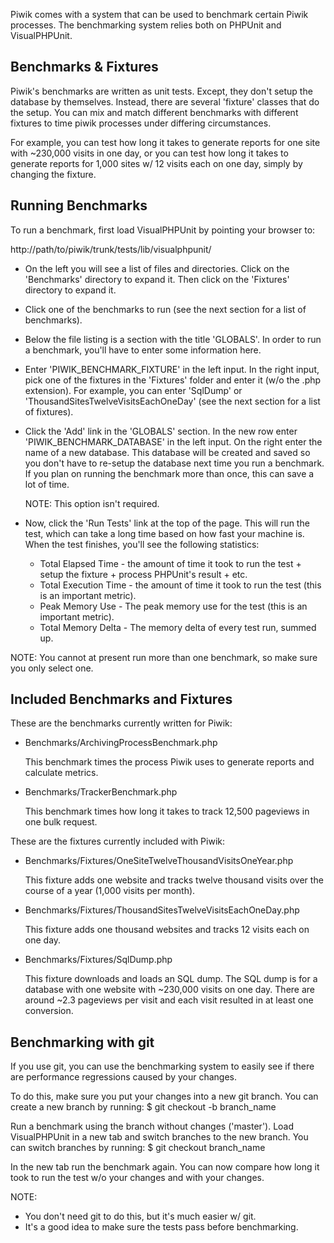 Piwik comes with a system that can be used to benchmark certain Piwik processes. The benchmarking
system relies both on PHPUnit and VisualPHPUnit.

##  Benchmarks & Fixtures ## 

Piwik's benchmarks are written as unit tests. Except, they don't setup the database by themselves.
Instead, there are several 'fixture' classes that do the setup. You can mix and match different
benchmarks with different fixtures to time piwik processes under differing circumstances.

For example, you can test how long it takes to generate reports for one site with ~230,000 visits
in one day, or you can test how long it takes to generate reports for 1,000 sites w/ 12 visits
each on one day, simply by changing the fixture.

##  Running Benchmarks ## 

To run a benchmark, first load VisualPHPUnit by pointing your browser to:

http://path/to/piwik/trunk/tests/lib/visualphpunit/

  * On the left you will see a list of files and directories. Click on the 'Benchmarks' directory
    to expand it. Then click on the 'Fixtures' directory to expand it.

  * Click one of the benchmarks to run (see the next section for a list of benchmarks).

  * Below the file listing is a section with the title 'GLOBALS'. In order to run a benchmark,
    you'll have to enter some information here.

  * Enter 'PIWIK_BENCHMARK_FIXTURE' in the left input. In the right input, pick one of the fixtures
    in the 'Fixtures' folder and enter it (w/o the .php extension). For example, you can enter
    'SqlDump' or 'ThousandSitesTwelveVisitsEachOneDay' (see the next section for a list of fixtures).

  * Click the 'Add' link in the 'GLOBALS' section. In the new row enter 'PIWIK_BENCHMARK_DATABASE'
    in the left input. On the right enter the name of a new database. This database will be created
    and saved so you don't have to re-setup the database next time you run a benchmark. If you
    plan on running the benchmark more than once, this can save a lot of time.

    NOTE: This option isn't required.

  * Now, click the 'Run Tests' link at the top of the page. This will run the test, which can take
    a long time based on how fast your machine is. When the test finishes, you'll see the following
    statistics:

    * Total Elapsed Time - the amount of time it took to run the test + setup the fixture + process
                           PHPUnit's result + etc.
    * Total Execution Time - the amount of time it took to run the test (this is an important
                             metric).
    * Peak Memory Use - The peak memory use for the test (this is an important metric).
    * Total Memory Delta - The memory delta of every test run, summed up.

NOTE: You cannot at present run more than one benchmark, so make sure you only select one.

##  Included Benchmarks and Fixtures 

These are the benchmarks currently written for Piwik:

  * Benchmarks/ArchivingProcessBenchmark.php

    This benchmark times the process Piwik uses to generate reports and calculate metrics.

  * Benchmarks/TrackerBenchmark.php

    This benchmark times how long it takes to track 12,500 pageviews in one bulk request.

These are the fixtures currently included with Piwik:

  * Benchmarks/Fixtures/OneSiteTwelveThousandVisitsOneYear.php

    This fixture adds one website and tracks twelve thousand visits over the course of
    a year (1,000 visits per month).

  * Benchmarks/Fixtures/ThousandSitesTwelveVisitsEachOneDay.php

    This fixture adds one thousand websites and tracks 12 visits each on one day.

  * Benchmarks/Fixtures/SqlDump.php

    This fixture downloads and loads an SQL dump. The SQL dump is for a database with one
    website with ~230,000 visits on one day. There are around ~2.3 pageviews per visit and
    each visit resulted in at least one conversion.

##  Benchmarking with git 

If you use git, you can use the benchmarking system to easily see if there are performance
regressions caused by your changes.

To do this, make sure you put your changes into a new git branch. You can create a new
branch by running:
    $ git checkout -b branch_name

Run a benchmark using the branch without changes ('master'). Load VisualPHPUnit in a new
tab and switch branches to the new branch. You can switch branches by running:
    $ git checkout branch_name

In the new tab run the benchmark again. You can now compare how long it took to run the
test w/o your changes and with your changes.

NOTE:
  - You don't need git to do this, but it's much easier w/ git.
  - It's a good idea to make sure the tests pass before benchmarking.
